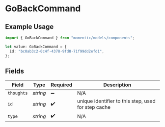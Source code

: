 # GoBackCommand

## Example Usage

```typescript
import { GoBackCommand } from "momentic/models/components";

let value: GoBackCommand = {
  id: "bc0ab3c2-0c4f-4378-9fd8-71f99dd2efd1",
};
```

## Fields

| Field                                               | Type                                                | Required                                            | Description                                         |
| --------------------------------------------------- | --------------------------------------------------- | --------------------------------------------------- | --------------------------------------------------- |
| `thoughts`                                          | *string*                                            | :heavy_minus_sign:                                  | N/A                                                 |
| `id`                                                | *string*                                            | :heavy_check_mark:                                  | unique identifier to this step, used for step cache |
| `type`                                              | *string*                                            | :heavy_check_mark:                                  | N/A                                                 |